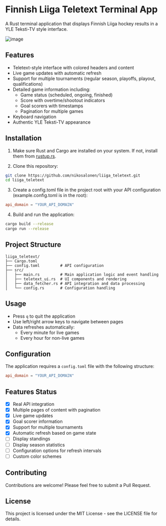 # Finnish Liiga Teletext Terminal App

A Rust terminal application that displays Finnish Liiga hockey results in a YLE Teksti-TV style interface.

![image](https://github.com/user-attachments/assets/98ae3ece-c2a6-4253-b25b-c1e211624070)

## Features

- Teletext-style interface with colored headers and content
- Live game updates with automatic refresh
- Support for multiple tournaments (regular season, playoffs, playout, qualifications)
- Detailed game information including:
  - Game status (scheduled, ongoing, finished)
  - Score with overtime/shootout indicators
  - Goal scorers with timestamps
  - Pagination for multiple games
- Keyboard navigation
- Authentic YLE Teksti-TV appearance

## Installation

1. Make sure Rust and Cargo are installed on your system. If not, install them from [rustup.rs](https://rustup.rs/).

2. Clone this repository:

```bash
git clone https://github.com/nikosalonen/liiga_teletext.git
cd liiga_teletext
```

3. Create a config.toml file in the project root with your API configuration (example.config.toml is in the root):

```toml
api_domain = "YOUR_API_DOMAIN"
```

4. Build and run the application:

```bash
cargo build --release
cargo run --release
```

## Project Structure

```
liiga_teletext/
├── Cargo.toml
├── config.toml         # API configuration
├── src/
│   ├── main.rs         # Main application logic and event handling
│   ├── teletext_ui.rs  # UI components and rendering
│   ├── data_fetcher.rs # API integration and data processing
│   └── config.rs       # Configuration handling
```

## Usage

- Press `q` to quit the application
- Use left/right arrow keys to navigate between pages
- Data refreshes automatically:
  - Every minute for live games
  - Every hour for non-live games

## Configuration

The application requires a `config.toml` file with the following structure:

```toml
api_domain = "YOUR_API_DOMAIN"
```

## Features Status

- [x] Real API integration
- [x] Multiple pages of content with pagination
- [x] Live game updates
- [x] Goal scorer information
- [x] Support for multiple tournaments
- [x] Automatic refresh based on game state
- [ ] Display standings
- [ ] Display season statistics
- [ ] Configuration options for refresh intervals
- [ ] Custom color schemes

## Contributing

Contributions are welcome! Please feel free to submit a Pull Request.

## License

This project is licensed under the MIT License - see the LICENSE file for details.

